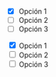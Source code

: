 [comment]:<> (Lista de tareas en Markdown)

[comment]:<> (Nota: Es posible que no se renderize correctamente el checkbox, en dado caso descarga en tu vscode esta extension: https://marketplace.visualstudio.com/items?itemName=bierner.markdown-checkbox)

- [x] Opción 1
- [ ] Opción 2
- [ ] Opción 3

[comment]:<> (Nota-2: Si tienes problemas con tu editor de texto, utiliza el siguiente editor online: https://dillinger.io/)

<!-- Lista de tareas en HTML -->
<input type="checkbox" checked> Opción 1<br>
<input type="checkbox"> Opción 2<br>
<input type="checkbox"> Opción 3<br>
